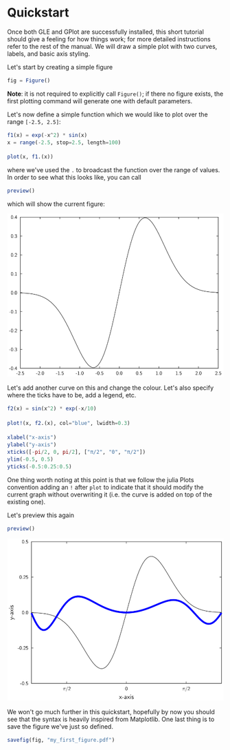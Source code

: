 # Quickstart

Once both GLE and GPlot are successfully installed, this short tutorial should give a feeling for how things work; for more detailed instructions refer to the rest of the manual.
We will draw a simple plot with two curves, labels, and basic axis styling.

Let's start by creating a simple figure

```julia
fig = Figure()
```

**Note**: it is not required to explicitly call `Figure()`; if there no figure exists, the first plotting command will generate one with default parameters.

Let's now define a simple function which we would like to plot over the range `[-2.5, 2.5]`:

```julia
f1(x) = exp(-x^2) * sin(x)
x = range(-2.5, stop=2.5, length=100)

plot(x, f1.(x))
```

where we've used the `.` to broadcast the function over the range of values.
In order to see what this looks like, you can call

```julia
preview()
```

which will show the current figure:

![](../assets/quickstart/step1.svg)

Let's add another curve on this and change the colour.
Let's also specify where the ticks have to be, add a legend, etc.

```julia
f2(x) = sin(x^2) * exp(-x/10)

plot!(x, f2.(x), col="blue", lwidth=0.3)

xlabel("x-axis")
ylabel("y-axis")
xticks([-pi/2, 0, pi/2], ["π/2", "0", "π/2"])
ylim(-0.5, 0.5)
yticks(-0.5:0.25:0.5)
```

One thing worth noting at this point is that we follow the julia Plots convention adding an `!` after `plot` to indicate that it should modify the current graph without overwriting it (i.e. the curve is added on top of the existing one).

Let's preview this again

```julia
preview()
```

![](../assets/quickstart/step2.svg)

We won't go much further in this quickstart, hopefully by now you should see that the syntax is heavily inspired from Matplotlib.
One last thing is to save the figure we've just so defined.

```julia
savefig(fig, "my_first_figure.pdf")
```
